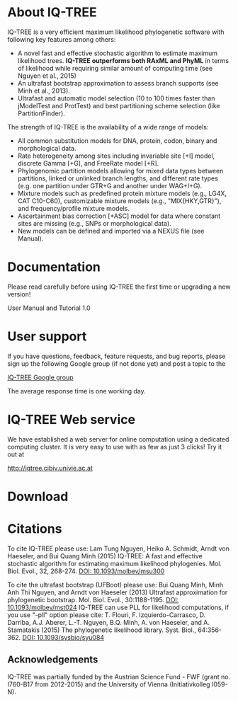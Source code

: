 # About IQ-TREE

IQ-TREE is a very efficient maximum likelihood phylogenetic software with following key features among others:
* A novel fast and effective stochastic algorithm to estimate maximum likelihood trees. **IQ-TREE outperforms both RAxML and PhyML** in terms of likelihood while requiring similar amount of computing time (see Nguyen et al., 2015)
* An ultrafast bootstrap approximation to assess branch supports (see Minh et al., 2013).
* Ultrafast and automatic model selection (10 to 100 times faster than jModelTest and ProtTest) and best partitioning scheme selection (like PartitionFinder).

The strength of IQ-TREE is the availability of a wide range of models:

* All common substitution models for DNA, protein, codon, binary and morphological data.
* Rate heterogeneity among sites including invariable site [+I] model, discrete Gamma [+G], and FreeRate model [+R].
* Phylogenomic partition models allowing for mixed data types between partitions, linked or unlinked branch lengths, and different rate types (e.g. one partition under GTR+G and another under WAG+I+G).
* Mixture models such as predefined protein mixture models (e.g., LG4X, CAT C10-C60), customizable mixture models (e.g., "MIX{HKY,GTR}"), and frequency/profile mixture models.
* Ascertainment bias correction [+ASC] model for data where constant sites are missing (e.g., SNPs or morphological data).
* New models can be defined and imported via a NEXUS file (see Manual).

# Documentation

Please read carefully before using IQ-TREE the first time or upgrading a new version! 

User Manual and Tutorial 1.0

# User support

If you have questions, feedback, feature requests, and bug reports, please sign up the following Google group (if not done yet) and post a topic to the 

[IQ-TREE Google group](https://groups.google.com/d/forum/iqtree)

The average response time is one working day.

# IQ-TREE Web service

We have established a web server for online computation using a dedicated computing cluster. It is very easy to use with as few as just 3 clicks! Try it out at

<http://iqtree.cibiv.univie.ac.at>

# Download 

# Citations

To cite IQ-TREE please use:
Lam Tung Nguyen, Heiko A. Schmidt, Arndt von Haeseler, and Bui Quang Minh (2015) IQ-TREE: A fast and effective stochastic algorithm for estimating maximum likelihood phylogenies. Mol. Biol. Evol., 32, 268-274. [DOI: 10.1093/molbev/msu300](http://dx.doi.org/10.1093/molbev/msu300)

To cite the ultrafast bootstrap (UFBoot) please use:
Bui Quang Minh, Minh Anh Thi Nguyen, and Arndt von Haeseler (2013) Ultrafast approximation for phylogenetic bootstrap. Mol. Biol. Evol., 30:1188-1195. [DOI: 10.1093/molbev/mst024](http://dx.doi.org/10.1093/molbev/mst024)
IQ-TREE can use PLL for likelihood computations, if you use "-pll" option please cite:
T. Flouri, F. Izquierdo-Carrasco, D. Darriba, A.J. Aberer, L.-T. Nguyen, B.Q. Minh, A. von Haeseler, and A. Stamatakis (2015) The phylogenetic likelihood library. Syst. Biol., 64:356-362. [DOI: 10.1093/sysbio/syu084](http://dx.doi.org/10.1093/sysbio/syu084)

## Acknowledgements

IQ-TREE was partially funded by the Austrian Science Fund - FWF (grant no. I760-B17 from 2012-2015) and the University of Vienna (Initiativkolleg I059-N).